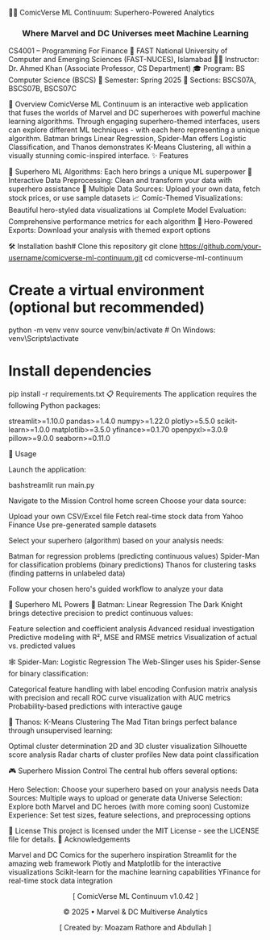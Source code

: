 🦸‍♂️ ComicVerse ML Continuum: Superhero-Powered Analytics
<div align="center">
  <h3>Where Marvel and DC Universes meet Machine Learning</h3>
</div>
CS4001 – Programming For Finance
📍 FAST National University of Computer and Emerging Sciences (FAST-NUCES), Islamabad
👨‍🏫 Instructor: Dr. Ahmed Khan (Associate Professor, CS Department)
🎓 Program: BS Computer Science (BSCS)
📅 Semester: Spring 2025
📌 Sections: BSCS07A, BSCS07B, BSCS07C

📌 Overview
ComicVerse ML Continuum is an interactive web application that fuses the worlds of Marvel and DC superheroes with powerful machine learning algorithms. Through engaging superhero-themed interfaces, users can explore different ML techniques - with each hero representing a unique algorithm. Batman brings Linear Regression, Spider-Man offers Logistic Classification, and Thanos demonstrates K-Means Clustering, all within a visually stunning comic-inspired interface.
✨ Features

🦇 Superhero ML Algorithms: Each hero brings a unique ML superpower
🧪 Interactive Data Preprocessing: Clean and transform your data with superhero assistance
🤖 Multiple Data Sources: Upload your own data, fetch stock prices, or use sample datasets
📈 Comic-Themed Visualizations: Beautiful hero-styled data visualizations
📊 Complete Model Evaluation: Comprehensive performance metrics for each algorithm
💾 Hero-Powered Exports: Download your analysis with themed export options

🛠️ Installation
bash# Clone this repository
git clone https://github.com/your-username/comicverse-ml-continuum.git
cd comicverse-ml-continuum

# Create a virtual environment (optional but recommended)
python -m venv venv
source venv/bin/activate  # On Windows: venv\Scripts\activate

# Install dependencies
pip install -r requirements.txt
📋 Requirements
The application requires the following Python packages:

streamlit>=1.10.0
pandas>=1.4.0
numpy>=1.22.0
plotly>=5.5.0
scikit-learn>=1.0.0
matplotlib>=3.5.0
yfinance>=0.1.70
openpyxl>=3.0.9
pillow>=9.0.0
seaborn>=0.11.0

🚀 Usage

Launch the application:

bashstreamlit run main.py

Navigate to the Mission Control home screen
Choose your data source:

Upload your own CSV/Excel file
Fetch real-time stock data from Yahoo Finance
Use pre-generated sample datasets


Select your superhero (algorithm) based on your analysis needs:

Batman for regression problems (predicting continuous values)
Spider-Man for classification problems (binary predictions)
Thanos for clustering tasks (finding patterns in unlabeled data)


Follow your chosen hero's guided workflow to analyze your data

🔋 Superhero ML Powers
🦇 Batman: Linear Regression
The Dark Knight brings detective precision to predict continuous values:

Feature selection and coefficient analysis
Advanced residual investigation
Predictive modeling with R², MSE and RMSE metrics
Visualization of actual vs. predicted values

🕸️ Spider-Man: Logistic Regression
The Web-Slinger uses his Spider-Sense for binary classification:

Categorical feature handling with label encoding
Confusion matrix analysis with precision and recall
ROC curve visualization with AUC metrics
Probability-based predictions with interactive gauge

💎 Thanos: K-Means Clustering
The Mad Titan brings perfect balance through unsupervised learning:

Optimal cluster determination
2D and 3D cluster visualization
Silhouette score analysis
Radar charts of cluster profiles
New data point classification

🎮 Superhero Mission Control
The central hub offers several options:

Hero Selection: Choose your superhero based on your analysis needs
Data Sources: Multiple ways to upload or generate data
Universe Selection: Explore both Marvel and DC heroes (with more coming soon)
Customize Experience: Set test sizes, feature selections, and preprocessing options

📄 License
This project is licensed under the MIT License - see the LICENSE file for details.
🙏 Acknowledgements

Marvel and DC Comics for the superhero inspiration
Streamlit for the amazing web framework
Plotly and Matplotlib for the interactive visualizations
Scikit-learn for the machine learning capabilities
YFinance for real-time stock data integration


<div align="center">
  <p>[ ComicVerse ML Continuum v1.0.42 ]</p>
  <p>© 2025 • Marvel & DC Multiverse Analytics</p>
  <p>[ Created by: Moazam Rathore and Abdullah ] </p>
</div>
